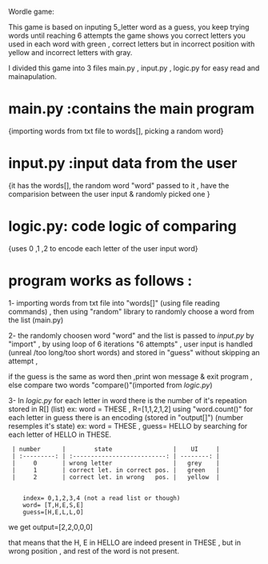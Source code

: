 Wordle game:

This game is based on inputing 5_letter word as a guess,
you keep trying words until reaching 6 attempts 
the game shows you correct letters you used in each word with green
, correct letters but in incorrect position with yellow 
and incorrect letters with gray.

I divided this game into 3 files main.py , input.py , logic.py for easy read and mainapulation.

# main.py :contains the main program 
{importing words from txt file to words[], picking a random word}

# input.py :input data from the user
{it has the words[], the random word "word" passed to it , have the comparision between the user input & randomly picked one }

# logic.py: code logic of comparing 
{uses 0 ,1 ,2 to encode each letter of the user input word}

# program works as follows :
1- importing words from txt file into "words[]" 
(using file reading commands) , then using "random" library to randomly choose a word from the list (main.py)

2- the randomly choosen word "word" and the list is passed to
 _input.py_
by "import" , by using loop of 6 iterations "6 attempts" , user input is handled (unreal /too long/too short  words) and stored in "guess" without skipping an attempt ,

 if the guess is the same as word then ,print won message & exit program , else compare two words "compare()"(imported from _logic.py_)


3- In _logic.py_ for each letter in word there is the number of it's repeation stored in R[] (list) 
ex: word = THESE , R=[1,1,2,1,2] using "word.count()" 
for each letter in guess there is an encoding (stored in "output[]")
(number resemples it's state)
ex: word = THESE , guess= HELLO by searching for each letter of HELLO in THESE.                        


     | number      |        state                 |    UI     |
     | :---------: | :--------------------------: | --------: |
     |     0       | wrong letter                 |   grey    |
     |     1       | correct let. in correct pos. |   green   |
     |     2       | correct let. in wrong   pos. |   yellow  |


        index= 0,1,2,3,4 (not a read list or though)
        word= [T,H,E,S,E]
        guess=[H,E,L,L,O]
we get output=[2,2,0,0,0]

that means that the H, E in HELLO are indeed present in THESE , but in wrong position , and rest of the word is not present.


